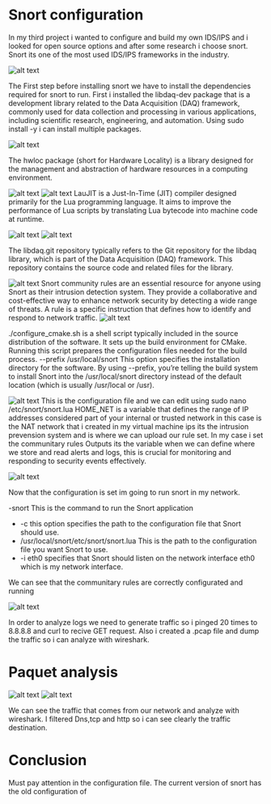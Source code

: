 # Snort configuration


In my third project i wanted to configure and build my own IDS/IPS and i looked for open source options and after some research i choose snort.
Snort its one of the most used IDS/IPS frameworks in the industry.



![alt text](https://github.com/fabianvagi91/IDS-using-snort-and-packet-analyisis/blob/03560447230900fdd7fc42d12d25e5b910c86597/depedencies..jpg)

The First step before installing snort we have to install the dependencies required for snort to run.
First i installed the  libdaq-dev package that is a development library related to the Data Acquisition (DAQ) framework, commonly used for data collection and processing in various applications, including scientific research, engineering, and automation.
Using sudo install -y i can install multiple packages.

![alt text](https://github.com/fabianvagi91/IDS-using-snort-and-packet-analyisis/blob/912772a7c7ce312a238b61470bf658905cb80a0b/hwlocdependency2.jpg)

The hwloc package (short for Hardware Locality) is a library designed for the management and abstraction of hardware resources in a computing environment.

![alt text](https://github.com/fabianvagi91/IDS-using-snort-and-packet-analyisis/blob/912772a7c7ce312a238b61470bf658905cb80a0b/LauJIT%20dependency.jpg)
![alt text](https://github.com/fabianvagi91/IDS-using-snort-and-packet-analyisis/blob/912772a7c7ce312a238b61470bf658905cb80a0b/LauJIT%20install%20dependency.jpg)
LauJIT is a Just-In-Time (JIT) compiler designed primarily for the Lua programming language. It aims to improve the performance of Lua scripts by translating Lua bytecode into machine code at runtime.

![alt text](https://github.com/fabianvagi91/IDS-using-snort-and-packet-analyisis/blob/912772a7c7ce312a238b61470bf658905cb80a0b/libdaq%20dependency.jpg)
![alt text](https://github.com/fabianvagi91/IDS-using-snort-and-packet-analyisis/blob/912772a7c7ce312a238b61470bf658905cb80a0b/libdaq%20dependency%20recompilation.jpg)

The libdaq.git repository typically refers to the Git repository for the libdaq library, which is part of the Data Acquisition (DAQ) framework. This repository contains the source code and related files for the library.


![alt text](https://github.com/fabianvagi91/IDS-using-snort-and-packet-analyisis/blob/a6fa22d1527dc7727ab508bef581e1efa6875ea2/snort%20communitary%20rules.jpg)
Snort community rules are an essential resource for anyone using Snort as their intrusion detection system. They provide a collaborative and cost-effective way to enhance network security by detecting a wide range of threats.
A rule is a specific instruction that defines how to identify and respond to network traffic.
![alt text](https://github.com/fabianvagi91/IDS-using-snort-and-packet-analyisis/blob/912772a7c7ce312a238b61470bf658905cb80a0b/snort%20library%20install.jpg)

./configure_cmake.sh is a shell script typically included in the source distribution of the software. It sets up the build environment for CMake. Running this script prepares the configuration files needed for the build process.
--prefix /usr/local/snort  This option specifies the installation directory for the software. By using --prefix, you’re telling the build system to install Snort into the /usr/local/snort directory instead of the default location (which is usually /usr/local or /usr).


![alt text](https://github.com/fabianvagi91/IDS-using-snort-and-packet-analyisis/blob/912772a7c7ce312a238b61470bf658905cb80a0b/snort%20config.jpg)
This is the configuration file and we can edit using sudo nano /etc/snort/snort.lua
HOME_NET  is a variable that defines the range of IP addresses considered part of your internal or trusted network in this case is the NAT network that i created in my virtual machine
ips  its the intrusion prevension system and is where we can upload our rule set. In my case i set the communitary rules 
Outputs its the variable when we can define where we store and read alerts and logs, this is crucial for monitoring and responding to security events effectively.

![alt text](https://github.com/fabianvagi91/IDS-using-snort-and-packet-analyisis/blob/912772a7c7ce312a238b61470bf658905cb80a0b/snort%20running%20script.jpg)

Now that the configuration is set im going to run snort in my network.

-snort This is the command to run the Snort application
- -c this option specifies the path to the configuration file that Snort should use.
- /usr/local/snort/etc/snort/snort.lua  This is the path to the configuration file you want Snort to use.
- -i eth0 specifies that Snort should listen on the network interface eth0 which is my network interface.

We can see that the communitary rules are correctly configurated and running

![alt text](https://github.com/fabianvagi91/IDS-using-snort-and-packet-analyisis/blob/912772a7c7ce312a238b61470bf658905cb80a0b/packet%20analyzing.jpg)

In order to analyze logs we need to generate traffic so i pinged 20 times to 8.8.8.8 and curl to recive GET request.
Also i created a .pcap file and dump the traffic so i can analyze with wireshark.

# Paquet analysis 

![alt text](https://github.com/fabianvagi91/IDS-using-snort-and-packet-analyisis/blob/912772a7c7ce312a238b61470bf658905cb80a0b/wireshark%20dns.jpg)
![alt text](https://github.com/fabianvagi91/IDS-using-snort-and-packet-analyisis/blob/912772a7c7ce312a238b61470bf658905cb80a0b/arp%20tcp%20and%20http.jpg)

We can see the traffic that comes from our network and analyze with wireshark.
I filtered Dns,tcp and http so i can see clearly the traffic destination.

# Conclusion

Must pay attention in the configuration file.
The current version of snort has the old configuration of 
